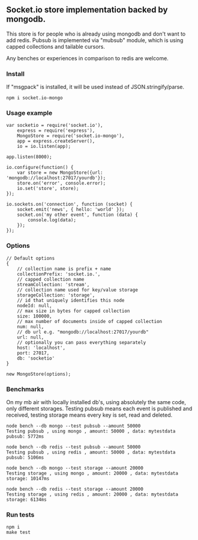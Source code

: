 ## Socket.io store implementation backed by mongodb.

This store is for people who is already using mongodb and don't want to add redis. Pubsub is implemented via "mubsub" module, which is using capped collections and tailable cursors.

Any benches or experiences in comparison to redis are welcome.

### Install

If "msgpack" is installed, it will be used instead of JSON.stringify/parse.

    npm i socket.io-mongo

### Usage example

    var socketio = require('socket.io'),
        express = require('express'),
        MongoStore = require('socket.io-mongo'),
        app = express.createServer(),
        io = io.listen(app);

    app.listen(8000);

    io.configure(function() {
        var store = new MongoStore({url: 'mongodb://localhost:27017/yourdb'});
        store.on('error', console.error);
        io.set('store', store);
    });

    io.sockets.on('connection', function (socket) {
        socket.emit('news', { hello: 'world' });
        socket.on('my other event', function (data) {
            console.log(data);
        });
    });

### Options

    // Default options
    {
        // collection name is prefix + name
        collectionPrefix: 'socket.io.',
        // capped collection name
        streamCollection: 'stream',
        // collection name used for key/value storage
        storageCollection: 'storage',
        // id that uniquely identifies this node
        nodeId: null,
        // max size in bytes for capped collection
        size: 100000,
        // max number of documents inside of capped collection
        num: null,
        // db url e.g. "mongodb://localhost:27017/yourdb"
        url: null,
        // optionally you can pass everything separately
        host: 'localhost',
        port: 27017,
        db: 'socketio'
    }

    new MongoStore(options);

### Benchmarks

On my mb air with locally installed db's, using absolutely the same code, only different storages. Testing pubsub means each event is published and received, testing storage means every key is set, read and deleted.

    node bench --db mongo --test pubsub --amount 50000
    Testing pubsub , using mongo , amount: 50000 , data: mytestdata
    pubsub: 5772ms

    node bench --db redis --test pubsub --amount 50000
    Testing pubsub , using redis , amount: 50000 , data: mytestdata
    pubsub: 5106ms

    node bench --db mongo --test storage --amount 20000
    Testing storage , using mongo , amount: 20000 , data: mytestdata
    storage: 10147ms

    node bench --db redis --test storage --amount 20000
    Testing storage , using redis , amount: 20000 , data: mytestdata
    storage: 6134ms

### Run tests

    npm i
    make test


